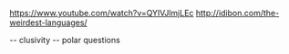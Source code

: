 https://www.youtube.com/watch?v=QYlVJlmjLEc
http://idibon.com/the-weirdest-languages/

-- clusivity
-- polar questions